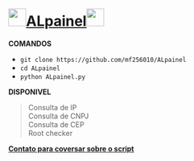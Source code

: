 # <img src="https://user-images.githubusercontent.com/70035797/126714717-01ca55e2-96d9-4514-a064-8b9a9f1fc782.gif" width="35">[ALpainel](https://www.youtube.com/channel/UCwmkiKIZHL1wscYHfIINZKw)<img src="https://user-images.githubusercontent.com/70035797/126714717-01ca55e2-96d9-4514-a064-8b9a9f1fc782.gif" width="35">
**COMANDOS**
- `git clone https://github.com/mf256010/ALpainel`
- `cd ALpainel`
- `python ALpainel.py`  

**DISPONIVEL**
> Consulta de IP  
> Consulta de CNPJ  
> Consulta de CEP  
> Root checker  

[**Contato para coversar sobre o script**](https://api.whatsapp.com/send/?phone=%2B994405596345&text&app_absent=0)
